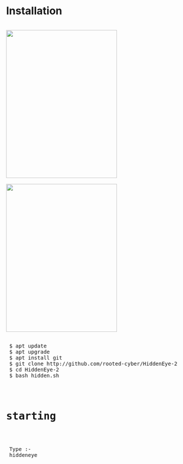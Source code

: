 
# Installation
<pre original link :http://github.com/thelinuxchoice/saycheese</pre>
<img src="https://github.com/rooted-cyber/image-upload/raw/master/HiddenEye1.png" style="width:300px;height:400px;">


<img src="https://github.com/rooted-cyber/image-upload/raw/master/HiddenEye2.png" style="width:300px;height:400px;">

<pre>
 $ apt update
 $ apt upgrade
 $ apt install git
 $ git clone http://github.com/rooted-cyber/HiddenEye-2
 $ cd HiddenEye-2
 $ bash hidden.sh </pre>

 
 
 # starting
 
 <pre> Type :-
 hiddeneye
 </pre>
